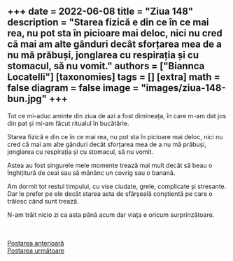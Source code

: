 
+++
date = 2022-06-08
title = "Ziua 148"
description = "Starea fizică e din ce în ce mai rea, nu pot sta în picioare mai deloc, nici nu cred că mai am alte gânduri decât sforțarea mea de a nu mă prăbuși, jonglarea cu respirația și cu stomacul, să nu vomit."
authors = ["Biannca Locatelli"]
[taxonomies]
tags = []
[extra]
math = false
diagram = false
image = "images/ziua-148-bun.jpg"
+++
---

Tot ce mi-aduc aminte din ziua de azi a fost dimineața, în care m-am dat jos din pat și mi-am făcut ritualul în bucătărie.

Starea fizică e din ce în ce mai rea, nu pot sta în picioare mai deloc, nici nu cred că mai am alte gânduri decât sforțarea mea de a nu mă prăbuși, jonglarea cu respirația și cu stomacul, să nu vomit. 

Astea au fost singurele mele momente trează mai mult decât să beau o înghițitură de ceai sau să mănânc un covrig sau o banană.

Am dormit tot restul timpului, cu vise ciudate, grele, complicate și stresante. Dar le prefer pe ele decât starea asta de sfârșeală conștientă pe care o trăiesc când sunt trează.

N-am trăit nicio zi ca asta până acum dar viața e oricum surprinzătoare.

<br/>

<br/>

<div class="flex justify-between">
  <div>
    <a href="/blog/ziua-147/">Postarea anterioară</a>
  </div>
  <div>
    <a href="/blog/ziua-149/">Postarea următoare</a>
  </div>
</div>
